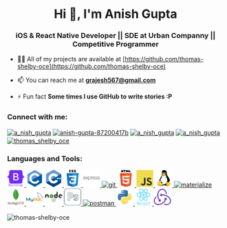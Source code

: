 <h1 align="center">Hi 👋, I'm Anish Gupta</h1>
<h3 align="center">iOS & React Native Developer || SDE at Urban Companny || Competitive Programmer</h3>

- 👨‍💻 All of my projects are available at [https://github.com/thomas-shelby-oce](https://github.com/thomas-shelby-oce)

- 📫 You can reach me at **grajesh567@gmail.com**

- ⚡ Fun fact **Some times I use GitHub to write stories :P**

<h3 align="left">Connect with me:</h3>
<p align="left">
<a href="https://twitter.com/a_nish_gupta" target="blank"><img align="center" src="https://cdn.jsdelivr.net/npm/simple-icons@3.0.1/icons/twitter.svg" alt="a_nish_gupta" height="30" width="40" /></a>
<a href="https://linkedin.com/in/anish-gupta-87200417b" target="blank"><img align="center" src="https://cdn.jsdelivr.net/npm/simple-icons@3.0.1/icons/linkedin.svg" alt="anish-gupta-87200417b" height="30" width="40" /></a>
<a href="https://instagram.com/a_nish_gupta" target="blank"><img align="center" src="https://cdn.jsdelivr.net/npm/simple-icons@3.0.1/icons/instagram.svg" alt="a_nish_gupta" height="30" width="40" /></a>
<a href="https://www.codechef.com/users/a_nish_gupta" target="blank"><img align="center" src="https://cdn.jsdelivr.net/npm/simple-icons@3.1.0/icons/codechef.svg" alt="a_nish_gupta" height="30" width="40" /></a>
<a href="https://codeforces.com/profile/thomas_shelby_oce" target="blank"><img align="center" src="https://cdn.jsdelivr.net/npm/simple-icons@3.0.1/icons/codeforces.svg" alt="thomas_shelby_oce" height="30" width="40" /></a>
</p>

<h3 align="left">Languages and Tools:</h3>
<p align="left"> <a href="https://getbootstrap.com" target="_blank"> <img src="https://raw.githubusercontent.com/devicons/devicon/master/icons/bootstrap/bootstrap-plain-wordmark.svg" alt="bootstrap" width="40" height="40"/> </a> <a href="https://www.cprogramming.com/" target="_blank"> <img src="https://raw.githubusercontent.com/devicons/devicon/master/icons/c/c-original.svg" alt="c" width="40" height="40"/> </a> <a href="https://www.w3schools.com/cpp/" target="_blank"> <img src="https://raw.githubusercontent.com/devicons/devicon/master/icons/cplusplus/cplusplus-original.svg" alt="cplusplus" width="40" height="40"/> </a> <a href="https://www.w3schools.com/css/" target="_blank"> <img src="https://raw.githubusercontent.com/devicons/devicon/master/icons/css3/css3-original-wordmark.svg" alt="css3" width="40" height="40"/> </a> <a href="https://expressjs.com" target="_blank"> <img src="https://raw.githubusercontent.com/devicons/devicon/master/icons/express/express-original-wordmark.svg" alt="express" width="40" height="40"/> </a> <a href="https://git-scm.com/" target="_blank"> <img src="https://www.vectorlogo.zone/logos/git-scm/git-scm-icon.svg" alt="git" width="40" height="40"/> </a> <a href="https://www.w3.org/html/" target="_blank"> <img src="https://raw.githubusercontent.com/devicons/devicon/master/icons/html5/html5-original-wordmark.svg" alt="html5" width="40" height="40"/> </a> <a href="https://developer.mozilla.org/en-US/docs/Web/JavaScript" target="_blank"> <img src="https://raw.githubusercontent.com/devicons/devicon/master/icons/javascript/javascript-original.svg" alt="javascript" width="40" height="40"/> </a> <a href="https://www.linux.org/" target="_blank"> <img src="https://raw.githubusercontent.com/devicons/devicon/master/icons/linux/linux-original.svg" alt="linux" width="40" height="40"/> </a> <a href="https://materializecss.com/" target="_blank"> <img src="https://raw.githubusercontent.com/prplx/svg-logos/5585531d45d294869c4eaab4d7cf2e9c167710a9/svg/materialize.svg" alt="materialize" width="40" height="40"/> </a> <a href="https://www.mongodb.com/" target="_blank"> <img src="https://raw.githubusercontent.com/devicons/devicon/master/icons/mongodb/mongodb-original-wordmark.svg" alt="mongodb" width="40" height="40"/> </a> <a href="https://www.mysql.com/" target="_blank"> <img src="https://raw.githubusercontent.com/devicons/devicon/master/icons/mysql/mysql-original-wordmark.svg" alt="mysql" width="40" height="40"/> </a> <a href="https://nodejs.org" target="_blank"> <img src="https://raw.githubusercontent.com/devicons/devicon/master/icons/nodejs/nodejs-original-wordmark.svg" alt="nodejs" width="40" height="40"/> </a> <a href="https://www.photoshop.com/en" target="_blank"> <img src="https://raw.githubusercontent.com/devicons/devicon/master/icons/photoshop/photoshop-line.svg" alt="photoshop" width="40" height="40"/> </a> <a href="https://postman.com" target="_blank"> <img src="https://www.vectorlogo.zone/logos/getpostman/getpostman-icon.svg" alt="postman" width="40" height="40"/> </a> <a href="https://www.python.org" target="_blank"> <img src="https://raw.githubusercontent.com/devicons/devicon/master/icons/python/python-original.svg" alt="python" width="40" height="40"/> </a> <a href="https://reactjs.org/" target="_blank"> <img src="https://raw.githubusercontent.com/devicons/devicon/master/icons/react/react-original-wordmark.svg" alt="react" width="40" height="40"/> </a> <a href="https://redux.js.org" target="_blank"> <img src="https://raw.githubusercontent.com/devicons/devicon/master/icons/redux/redux-original.svg" alt="redux" width="40" height="40"/> </a> </p>

<p><img align="center" src="https://github-readme-stats.vercel.app/api/top-langs?username=thomas-shelby-oce&show_icons=true&locale=en&layout=compact" alt="thomas-shelby-oce" /></p>
